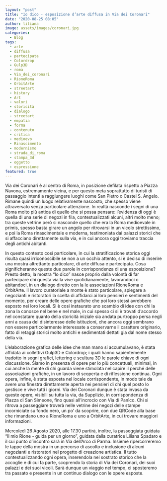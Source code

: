 ```yaml
---
layout: "post"
title: "Io dico - esposizione d’arte diffusa in Via dei Coronari"
date: "2020-08-25 08:05"
author: liliana
image: assets/images/coronari.jpg
categories:
  - Blog
tags:
  - arte
  - diffusa
  - partecipata
  - Colordrop
  - Gulp3D
  - roma
  - Via_dei_coronari
  - RioneRoma
  - OrbitArte
  - streetart
  - history
  - Art
  - valori
  - storicità
  - dialogo
  - streetart
  - empatia
  - forma
  - contenuto
  - critica
  - medioevo
  - Rinascimento
  - modernismo
  - strada_di_roma
  - stampa_3d
  - oggetto
  - espressione
featured: true
---
```

Via dei Coronari è al centro di Roma, in posizione defilata rispetto a Piazza Navona, estremamente vicina, e per questo meta soprattutto di turisti di passaggio intenti a raggiungere luoghi come San Pietro o Castel S. Angelo. Rimane quindi un luogo relativamente nascosto, che spesso viene attraversato senza particolare attenzione. In realtà nasconde i segni di una Roma molto più antica di quello che si possa pensare: l’evidenza di oggi è quella di una serie di negozi in fila, contestualizzati alcuni, altri molto meno; tra queste vetrine però si nasconde quello che era la Roma medioevale in primis, spesso basta girare un angolo per ritrovarsi in un vicolo strettissimo, e poi la Roma rinascimentale e moderna, testimoniata dai palazzi storici che si affacciano direttamente sulla via, e in cui ancora oggi troviamo traccia degli antichi abitanti.

In questo contesto così particolare, in cui la stratificazione storica oggi risulta quasi irriconoscibile se non a un occhio attento, si è deciso di inserire una mostra altrettanto particolare, di arte diffusa e partecipata. Cosa significheranno queste due parole in corrispondenza di una esposizione? Presto detto, la mostra “Io dico” nasce proprio dalla volontà di far partecipare chi questa via la vive quotidianamente, lavorandoci o abitandoci, in un dialogo diretto con la le associazioni RioneRoma e OrbitArte. Il lavoro curatoriale a monte è stato particolare, spiegare a negozianti e ristoratori la scelta di affidarci ai loro pensieri e sentimenti del momento, per creare delle opere grafiche che poi loro stessi avrebbero esposto nei loro locali. Si è cosi instaurato uno scambio di idee con chi la zona la conosce nel bene e nel male, in cui spesso ci si è trovati d’accordo nel constatare quanto della storicità iniziale sia andata purtroppo persa negli anni a causa del disinteresse delle istituzioni, che ancora oggi sembrano non essere particolarmente interessate a conservarne il carattere originario, fatto di retaggi storici molto antichi e sedimentati dettati gia dal nome stesso della via.

L’elaborazione grafica delle idee che man mano si accumulavano, è stata affidata ai collettivi Gulp3D e Colordrop; i quali hanno sapientemente tradotto in segni grafici, lettering e scultura 3D le parole chiave di ogni discussione. Siamo in presenza di opere per lo più concettuali, minimal, in cui anche la mente di chi guarda viene stimolata nel capire il perché delle associazioni grafiche, in un lavoro di scoperta e di riflessione continua. Ogni opera, infine, è stata esposta nel locale corrispondente, in modo tale da avere una finestra direttamente aperta nei pensieri di chi quel posto lo gestisce e vive tutti i giorni. Via dei Coronari dunque è stata invasa da queste opere, visibili su tutta la via, da Supplizio, in corrispondenza di Piazza di San Simeone, fino quasi all’incrocio con Via di Panìco. Chi si ritrova a passeggiare troverà nelle vetrine dei negozi delle stampe incorniciate su fondo nero, un po’ da scoprire, con due QRCode alla base che rimandano uno a RioneRoma e uno a OrbitArte, in cui trovare maggiori informazioni.

Mercoledì 26 Agosto 2020, alle 17.30 partirà, inoltre, la passeggiata guidata “Il mio Rione - guida per un giorno”, guidata dalla curatrice Liliana Spadaro e il cui punto d’incontro sarà in Via dell’Arco di Parma. Insieme ripercorreremo le tappe della mostra in un percorso di ascolto e inclusione di alcuni negozianti e ristoratori nel progetto di creazione artistica. Il tutto contestualizzando ogni opera, inserendola nel sostrato storico che la accoglie e di cui fa parte, scoprendo la storia di Via dei Coronari, dei suoi palazzi e dei suoi vicoli. Sarà dunque un viaggio nel tempo, ci sposteremo tra passato e presente in un continuo dialogo con le opere esposte.
